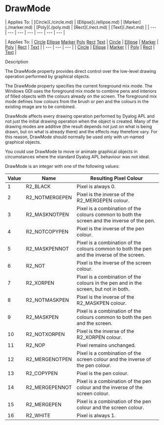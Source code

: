 




<h1 class="heading"><span class="name">DrawMode</span></h1>
| Applies To: | [Circle](./circle.md) | [Ellipse](./ellipse.md) | [Marker](./marker.md) | [Poly](./poly.md) | [Rect](./rect.md) | [Text](./text.md) |
| --- | --- | --- | --- | --- | --- | ---  |

| Applies To: | [Circle](./circle.md) [Ellipse](./ellipse.md) [Marker](./marker.md) [Poly](./poly.md) [Rect](./rect.md) [Text](./text.md) | [Circle](./circle.md) | [Ellipse](./ellipse.md) | [Marker](./marker.md) | [Poly](./poly.md) | [Rect](./rect.md) | [Text](./text.md) |
| --- | --- | ---  |
| [Circle](./circle.md) | [Ellipse](./ellipse.md) | [Marker](./marker.md) |
| [Poly](./poly.md) | [Rect](./rect.md) | [Text](./text.md) |


Description


The DrawMode property provides direct control over the low-level drawing operation performed by graphical objects.



The DrawMode property specifies the current foreground mix mode. The Windows GDI uses the foreground mix mode to combine pens and interiors of filled objects with the colours already on the screen. The foreground mix mode defines how colours from the brush or pen and the colours in the existing image are to be combined.


DrawMode affects every drawing operation performed by Dyalog APL and not just the initial drawing operation when the object is created. Many of the drawing modes are additive (the result depends not just on what is being drawn, but on what is already there) and the effects may therefore vary. For this reason, DrawMode should normally be used only with un-named graphical objects.


You could use DrawMode to move or animate graphical objects in circumstances where the standard Dyalog APL behaviour was not ideal.



DrawMode is an integer with one of the following values:

| Value | Name | Resulting Pixel Colour |
| --- | --- | ---  |
| 1 | R2_BLACK | Pixel is always 0. |
| 2 | R2_NOTMERGEPEN | Pixel is the inverse of the R2_MERGEPEN colour. |
| 3 | R2_MASKNOTPEN | Pixel is a combination of the colours common to both the screen and the inverse of the pen. |
| 4 | R2_NOTCOPYPEN | Pixel is the inverse of the pen colour. |
| 5 | R2_MASKPENNOT | Pixel is a combination of the colours common to both the pen and the inverse of the screen. |
| 6 | R2_NOT | Pixel is the inverse of the screen colour. |
| 7 | R2_XORPEN | Pixel is a combination of the colours in the pen and in the screen, but not in both. |
| 8 | R2_NOTMASKPEN | Pixel is the inverse of the R2_MASKPEN colour. |
| 9 | R2_MASKPEN | Pixel is a combination of the colours common to both the pen and the screen. |
| 10 | R2_NOTXORPEN | Pixel is the inverse of the R2_XORPEN colour. |
| 11 | R2_NOP | Pixel remains unchanged. |
| 12 | R2_MERGENOTPEN | Pixel is a combination of the screen colour and the inverse of the pen colour. |
| 13 | R2_COPYPEN | Pixel is the pen colour. |
| 14 | R2_MERGEPENNOT | Pixel is a combination of the pen colour and the inverse of the screen colour. |
| 15 | R2_MERGEPEN | Pixel is a combination of the pen colour and the screen colour. |
| 16 | R2_WHITE | Pixel is always 1. |



